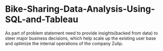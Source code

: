 # Bike-Sharing-Data-Analysis-Using-SQL-and-Tableau
As part of problem statement need to provide insights(backed from data) to steer major business decisions, which help scale up the existing user base and optimize the internal operations of the company Zulip.
